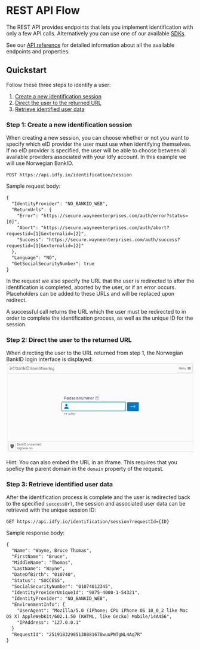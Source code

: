 # REST API Flow

The REST API provides endpoints that lets you implement identification with only a few API calls. Alternatively you can use one of our available [SDKs](https://developer.idfy.io/sdk).

See our [API reference](https://developer.idfy.io/api#tag/Identification-Endpoint) for detailed information about all the available endpoints and properties.

## Quickstart

Follow these three steps to identify a user:

1. [Create a new identification session](./#step-1-create-a-new-identification-session)
2. [Direct the user to the returned URL](./#step-2-direct-the-user-to-the-returned-url)
3. [Retrieve identified user data](./#step-3-retrieve-identified-user-data)

### Step 1: Create a new identification session

When creating a new session, you can choose whether or not you want to specify which eID provider the user must use when identifying themselves. If no eID provider is specified, the user will be able to choose between all available providers associated with your Idfy account. In this example we will use Norwegian BankID.

```text
POST https://api.idfy.io/identification/session
```

Sample request body:

```text
{
  "IdentityProvider": "NO_BANKID_WEB",
  "ReturnUrls": {
    "Error": "https://secure.wayneenterprises.com/auth/error?status=[0]",
    "Abort": "https://secure.wayneenterprises.com/auth/abort?requestid=[1]&externalid=[2]",
    "Success": "https://secure.wayneenterprises.com/auth/success?requestid=[1]&externalid=[2]"
  },
  "Language": "NO",
  "GetSocialSecurityNumber": true
}
```

In the request we also specify the URL that the user is redirected to after the identification is completed, aborted by the user, or if an error occurs. Placeholders can be added to these URLs and will be replaced upon redirect.

A successful call returns the URL which the user must be redirected to in order to complete the identification process, as well as the unique ID for the session.

### Step 2: Direct the user to the returned URL

When directing the user to the URL returned from step 1, the Norwegian BankID login interface is displayed:![](../../../.gitbook/assets/id_step_1.png)

Hint: You can also embed the URL in an iframe. This requires that you speficy the parent domain in the `domain` property of the request.

### Step 3: Retrieve identified user data

After the identification process is complete and the user is redirected back to the specified `successUrl`, the session and associated user data can be retrieved with the unique session ID:

```text
GET https://api.idfy.io/identification/session?requestId={ID}
```

Sample response body:

```text
{
  "Name": "Wayne, Bruce Thomas",
  "FirstName": "Bruce",
  "MiddleName": "Thomas",
  "LastName": "Wayne",
  "DateOfBirth": "010740",
  "Status": "SUCCESS",
  "SocialSecurityNumber": "01074012345",
  "IdentityProviderUniqueId": "9875-4000-1-54321",
  "IdentityProvider": "NO_BANKID_WEB",
  "EnvironmentInfo": {
    "UserAgent": "Mozilla/5.0 (iPhone; CPU iPhone OS 10_0_2 like Mac OS X) AppleWebKit/602.1.50 (KHTML, like Gecko) Mobile/14A456",
    "IPAddress": "127.0.0.1"
  }
  "RequestId": "25191832985138881678wuuPNTgWL4Aq7R"
}
```


